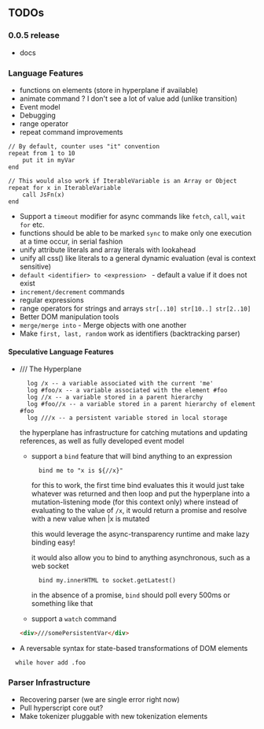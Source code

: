 ## TODOs

### 0.0.5 release
* docs

### Language Features
* functions on elements (store in hyperplane if available)
* animate command ? I don't see a lot of value add (unlike transition)
* Event model
* Debugging
* range operator
* repeat command improvements
```
// By default, counter uses "it" convention
repeat from 1 to 10 
    put it in myVar
end

// This would also work if IterableVariable is an Array or Object
repeat for x in IterableVariable
    call JsFn(x)
end
```
* Support a `timeout` modifier for async commands like `fetch`, `call`, `wait for` etc.
* functions should be able to be marked `sync` to make only one execution at a time occur, in serial fashion
* unify attribute literals and array literals with lookahead
* unify all css() like literals to a general dynamic evaluation (eval is context sensitive)
* `default <identifier> to <expression> ` - default a value if it does not exist
* `increment/decrement` commands
* regular expressions
* range operators for strings and arrays `str[..10] str[10..] str[2..10]`
* Better DOM manipulation tools
* `merge/merge into` - Merge objects with one another
* Make `first, last, random` work as identifiers (backtracking parser)

#### Speculative Language Features
* /// The Hyperplane
  
  ```
    log /x -- a variable associated with the current 'me'
    log #foo/x -- a variable associated with the element #foo
    log //x -- a variable stored in a parent hierarchy
    log #foo//x -- a variable stored in a parent hierarchy of element #foo
    log ///x -- a persistent variable stored in local storage
  ```
  
  the hyperplane has infrastructure for catching mutations and updating references, as well as fully developed event model
    * support a `bind` feature that will bind anything to an expression
      ```
        bind me to "x is ${//x}" 
      ```
      for this to work, the first time bind evaluates this it would just take whatever was returned and then loop
      and put the hyperplane into a mutation-listening mode (for this context only) where instead of evaluating to the
      value of `/x`, it would return a promise and resolve with a new value when |x is mutated
      
      this would leverage the async-transparency runtime and make lazy binding easy!
      
      it would also allow you to bind to anything asynchronous, such as a web socket

      ```
        bind my.innerHTML to socket.getLatest() 
      ```
      
      in the absence of a promise, `bind` should poll every 500ms or something like that
      
    * support a `watch` command

  ```html
  <div>///somePersistentVar</div>
  ```

* A reversable syntax for state-based transformations of DOM elements
```
  while hover add .foo
```

### Parser Infrastructure
* Recovering parser (we are single error right now)
* Pull hyperscript core out?
* Make tokenizer pluggable with new tokenization elements
